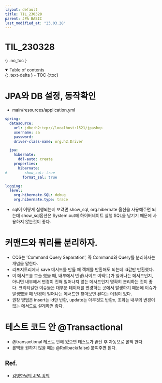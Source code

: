 ```yaml
---
layout: default
title: TIL_230328
parent: JPA BASIC
last_modified_at: "23.03.28"
---
```


# TIL_230328
{: .no_toc }

<details open markdown="block">
  <summary>
    Table of contents
  </summary>
  {: .text-delta }
- TOC
{:toc}
</details>

# JPA와 DB 설정, 동작확인
- main/resources/application.yml

```yml
spring:
  datasource:
    url: jdbc:h2:tcp://localhost:1521/jpashop
    username: sa
    password:
    driver-class-name: org.h2.Driver

  jpa:
    hibernate:
      ddl-auto: create
    properties:
      hibernate:
#        show_sql: true
        format_sal: true

logging:
  level:
    org.hibernate.SQL: debug
    org.hibernate.type: trace
```

- sql이 어떻게 실행되는지 보려면 show_sql, org.hibernate 옵션을 사용해주면 되는데 show_sql옵션은 System.out에 하이버네이트 실행 SQL을 남기기 때문에 사용하지 않는것이 좋다.

# 커맨드와 쿼리를 분리하자.
- CQS는 'Command Query Separation', 즉 Command와 Query를 분리하자는 개념을 말한다.
- 리포지토리에서 save 메서드를 만들 때 객체를 반환해도 되는데 id값만 반환했다.
- 이 메서드를 호출 했을 때, 내부에서 변경(사이드 이펙트)가 일어나는 메서드인지, 아니면 내부에서 변경이 전혀 일어나지 않는 메서드인지 명확히 분리하는 것이 좋다. 크리티컬한 이슈들은 대부분 데이터를 변경하는 곳에서 발생하기 때문에 이슈가 발생했을 때 변경이 일어나는 메서드만 찾아보면 된다는 이점이 있다.
- 권장 방법은 insert는 id만 반환, update는 아무것도 반환x, 조회는 내부의 변경이 없는 메서드로 설계하면 좋다. 

# 테스트 코드 안 @Transactional
- @transactional 테스트 안에 있으면 테스트가 끝난 후 자동으로 롤백 한다.
- 롤백을 원하지 않을 때는 @Rollback(false) 붙여주면 된다.


## Ref.
- <a href="https://www.inflearn.com/course%EC%8A%A4%ED%94%84%EB%A7%81%EB%B6%80%ED%8A%B8-JPA-%ED%99%9C%EC%9A%A9-1/dashboard">김영한님의 JPA 강의</a>
